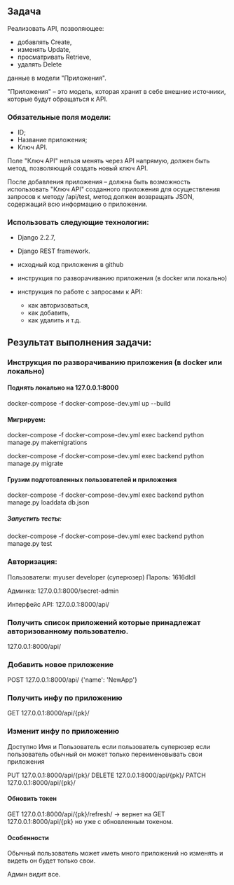 ## Задача
Реализовать API, позволяющее:
- добавлять Create, 
- изменять Update, 
- просматривать Retrieve,
- удалять Delete

данные в модели "Приложения".

"Приложения" – это модель, которая хранит в себе внешние источники, которые будут обращаться к API. 

### Обязательные поля модели: 
- ID;
- Название приложения;
- Ключ API. 

Поле "Ключ API" нельзя менять через API напрямую, должен быть метод, позволяющий создать новый ключ API.

После добавления приложения – должна быть возможность использовать "Ключ API" созданного приложения для осуществления запросов к методу /api/test, метод должен возвращать JSON, содержащий всю информацию о приложении.

### Использовать следующие технологии: 
- Django 2.2.7,
- Django REST framework.


- исходный код приложения в github
- инструкция по разворачиванию приложения (в docker или локально)
- инструкция по работе с запросами к API: 
  - как авторизоваться, 
  - как добавить, 
  - как удалить и т.д.


## Результат выполнения задачи:
### Инструкция по разворачиванию приложения (в docker или локально)
#### Поднять локально на 127.0.0.1:8000 
docker-compose -f docker-compose-dev.yml up --build

#### Мигрируем:
docker-compose -f docker-compose-dev.yml exec backend python manage.py makemigrations

docker-compose -f docker-compose-dev.yml exec backend python manage.py migrate

#### Грузим подготовленных пользователей и приложения
docker-compose -f docker-compose-dev.yml exec backend python manage.py loaddata db.json

##### Запустить тесты:
docker-compose -f docker-compose-dev.yml exec backend python manage.py test


### Авторизация: 
Пользователи:
myuser
developer (суперюзер)
Пароль: 1616dldl

Админка: 127.0.0.1:8000/secret-admin 

Интерфейс API: 127.0.0.1:8000/api/

### Получить список приложений которые принадлежат авторизованному пользователю.
127.0.0.1:8000/api/

### Добавить новое приложение
POST 127.0.0.1:8000/api/ {'name': 'NewApp'}


### Получить инфу по приложению
GET 127.0.0.1:8000/api/{pk}/

### Изменит инфу по приложению
Доступно Имя и Пользователь если пользователь суперюзер если пользователь обычный он может только переименовывать свои приложения

PUT 127.0.0.1:8000/api/{pk}/
DELETE 127.0.0.1:8000/api/{pk}/
PATCH 127.0.0.1:8000/api/{pk}/

#### Обновить токен
GET 127.0.0.1:8000/api/{pk}/refresh/ -> вернет на GET 127.0.0.1:8000/api/{pk} но уже с обновленным токеном.


#### Особенности
Обычный пользователь может иметь много приложений но изменять и видеть он будет только свои.

Админ видит все.
